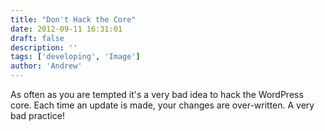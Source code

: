 ```yaml
---
title: "Don't Hack the Core"
date: 2012-09-11 16:31:01
draft: false
description: ''
tags: ['developing', 'Image']
author: 'Andrew'
---
```


As often as you are tempted it's a very bad idea to hack the WordPress core. Each time an update is made, your changes are over-written. A very bad practice!
